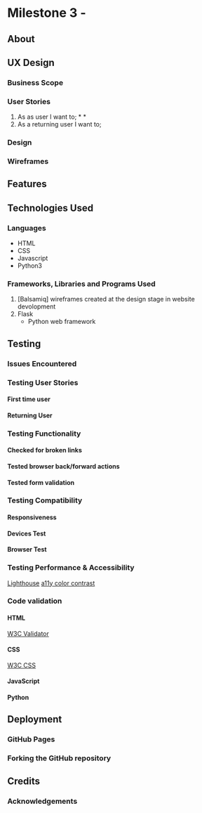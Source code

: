 # Milestone 3 - 

## About

## UX Design 

### Business Scope
### User Stories
1. As as user I want to;
    * 
    * 
2. As a returning user I want to;

### Design

### Wireframes

## Features

## Technologies Used
### Languages
* HTML
* CSS
* Javascript
* Python3

### Frameworks, Libraries and Programs Used
1. [Balsamiq] wireframes created at the design stage in website devolopment
2. Flask 
    * Python web framework

## Testing
### Issues Encountered

### Testing User Stories

#### First time user
#### Returning User

### Testing Functionality

#### Checked for broken links
#### Tested browser back/forward actions
#### Tested form validation

### Testing Compatibility

#### Responsiveness
#### Devices Test
#### Browser Test

### Testing Performance & Accessibility
[Lighthouse](https://developers.google.com/web/tools/lighthouse)
[a11y color contrast](https://color.a11y.com/Contrast/)

### Code validation
#### HTML
[W3C Validator](https://validator.w3.org/)
#### CSS
[W3C CSS](https://validator.w3.org/)
#### JavaScript
#### Python

## Deployment
### GitHub Pages
### Forking the GitHub repository

## Credits

### Acknowledgements